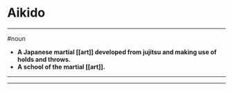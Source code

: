 # Aikido
---
#noun
- **A Japanese martial [[art]] developed from jujitsu and making use of holds and throws.**
- **A school of the martial [[art]].**
---
---
